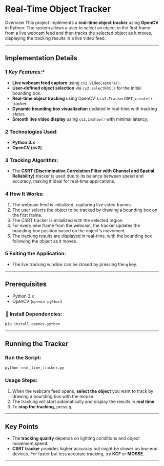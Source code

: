 # Real-Time Object Tracker

Overview
This project implements a **real-time object tracker** using **OpenCV** in Python. The system allows a user to select an object in the first frame from a live webcam feed and then tracks the selected object as it moves, displaying the tracking results in a live video feed.

---

## Implementation Details

### 1 *Key Features:**
- **Live webcam feed capture** using `cv2.VideoCapture()`.
- **User-defined object selection** via `cv2.selectROI()` for the initial bounding box.
- **Real-time object tracking** using OpenCV's `cv2.TrackerCSRT_create()` tracker.
- **Dynamic bounding box visualization** updated in real-time with tracking status.
- **Smooth live video display** using `cv2.imshow()` with minimal latency.

### 2 **Technologies Used:**
- **Python 3.x**
- **OpenCV (cv2)**

### 3 **Tracking Algorithm:**
- The **CSRT (Discriminative Correlation Filter with Channel and Spatial Reliability)** tracker is used due to its balance between speed and accuracy, making it ideal for real-time applications.

### 4 **How It Works:**
1. The webcam feed is initialized, capturing live video frames.
2. The user selects the object to be tracked by drawing a bounding box on the first frame.
3. The CSRT tracker is initialized with the selected region.
4. For every new frame from the webcam, the tracker updates the bounding box position based on the object's movement.
5. The tracking results are displayed in real-time, with the bounding box following the object as it moves.

### 5 **Exiting the Application:**
- The live tracking window can be closed by pressing the **`q`** key.

---

##  Prerequisites
- Python 3.x
- OpenCV (`opencv-python`)

### 🔌 **Install Dependencies:**
```bash
pip install opencv-python
```

---

##  Running the Tracker

###  **Run the Script:**
```bash
python real_time_tracker.py
```

### **Usage Steps:**
1. When the webcam feed opens, **select the object** you want to track by drawing a bounding box with the mouse.
2. The tracking will start automatically and display the results in **real time**.
3. To **stop the tracking**, press **`q`**.

---

##  Key Points
- The **tracking quality** depends on lighting conditions and object movement speed.
- **CSRT tracker** provides higher accuracy but might be slower on low-end devices. For faster but less accurate tracking, try **KCF** or **MOSSE**.

---




